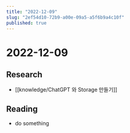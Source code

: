 ```yaml
---
title: "2022-12-09"
slug: "2ef54d10-72b9-a00e-09a5-a5f6b9a4c10f"
published: true
---
```


# 2022-12-09

## Research

- [[knowledge/ChatGPT 와 Storage 만들기]]

## Reading

- do something